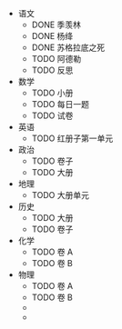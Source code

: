 - 语文
	- DONE 季羡林
	- DONE 杨绛
	- DONE 苏格拉底之死
	- TODO 阿德勒
	- TODO 反思
- 数学
	- TODO 小册
	- TODO 每日一题
	- TODO 试卷
- 英语
	- TODO 红册子第一单元
- 政治
	- TODO 卷子
	- TODO 大册
- 地理
	- TODO 大册单元
- 历史
	- TODO 大册
	- TODO 卷子
- 化学
	- TODO 卷 A
	- TODO 卷 B
- 物理
	- TODO 卷 A
	- TODO 卷 B
	-
	-